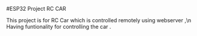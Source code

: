 #ESP32 Project RC CAR

 This project is for RC Car which is controlled remotely using webserver ,\n 
 Having funtionality for controlling the car .
